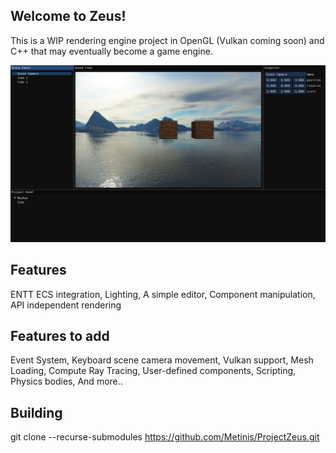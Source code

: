 ## Welcome to Zeus!

This is a WIP rendering engine project in OpenGL (Vulkan coming soon) and C++ that may eventually become a game engine.

![Screenshot1.png](Screenshot1.png)

## Features

ENTT ECS integration,
Lighting,
A simple editor,
Component manipulation,
API independent rendering


## Features to add

Event System,
Keyboard scene camera movement,
Vulkan support,
Mesh Loading,
Compute Ray Tracing,
User-defined components,
Scripting,
Physics bodies,
And more..

## Building

git clone --recurse-submodules https://github.com/Metinis/ProjectZeus.git
